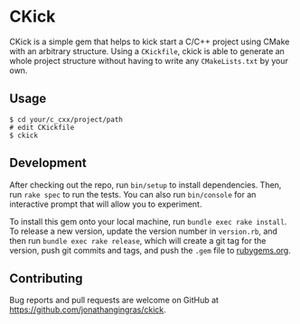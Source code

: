 # CKick

CKick is a simple gem that helps to kick start a C/C++ project using CMake with an arbitrary structure.
Using a `CKickfile`, ckick is able to generate an whole project structure without having to write any `CMakeLists.txt` by your own.

## Usage

    $ cd your/c_cxx/project/path
    # edit CKickfile
    $ ckick

## Development

After checking out the repo, run `bin/setup` to install dependencies. Then, run `rake spec` to run the tests. You can also run `bin/console` for an interactive prompt that will allow you to experiment.

To install this gem onto your local machine, run `bundle exec rake install`. To release a new version, update the version number in `version.rb`, and then run `bundle exec rake release`, which will create a git tag for the version, push git commits and tags, and push the `.gem` file to [rubygems.org](https://rubygems.org).

## Contributing

Bug reports and pull requests are welcome on GitHub at https://github.com/jonathangingras/ckick.
